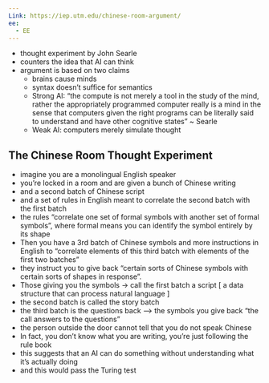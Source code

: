 ```yaml
---
Link: https://iep.utm.edu/chinese-room-argument/
ee:
  - EE
---
```

- thought experiment by John Searle
- counters the idea that AI can think
- argument is based on two claims
    - brains cause minds
    - syntax doesn’t suffice for semantics
    - Strong AI: “the compute is not merely a tool in the study of the mind, rather the appropriately programmed computer really is a mind in the sense that computers given the right programs can be literally said to understand and have other cognitive states” ~ Searle
    - Weak AI: computers merely simulate thought

## The Chinese Room Thought Experiment

- imagine you are a monolingual English speaker
- you’re locked in a room and are given a bunch of Chinese writing
- and a second batch of Chinese script
- and a set of rules in English meant to correlate the second batch with the first batch
- the rules “correlate one set of formal symbols with another set of formal symbols”, where formal means you can identify the symbol entirely by its shape
- Then you have a 3rd batch of Chinese symbols and more instructions in English to “correlate elements of this third batch with elements of the first two batches”
- they instruct you to give back “certain sorts of Chinese symbols with certain sorts of shapes in response”.
- Those giving you the symbols → call the first batch a script [ a data structure that can process natural language ]
- the second batch is called the story batch
- the third batch is the questions back —> the symbols you give back “the call answers to the questions”
- the person outside the door cannot tell that you do not speak Chinese
- In fact, you don’t know what you are writing, you’re just following the rule book
- this suggests that an AI can do something without understanding what it’s actually doing
- and this would pass the Turing test
